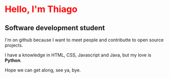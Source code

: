 <h1 style='color: red'>Hello, I'm Thiago</h1>
<h2>Software development student</h2>
<p>I'm on github because I want to meet people and contributte to open source projects.</p>
<p>I have a knowledge in HTML, CSS, Javascript and Java, but my love is <strong>Python</strong>.</p>
<p>Hope we can get along, see ya, bye.</p>
